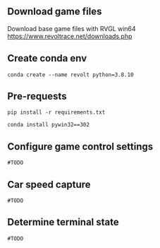 ## Download game files
Download base game files with RVGL win64
    https://www.revoltrace.net/downloads.php

## Create conda env
    conda create --name revolt python=3.8.10

## Pre-requests
    pip install -r requirements.txt

    conda install pywin32==302

## Configure game control settings
    #TODO

## Car speed capture
    #TODO

## Determine terminal state
    #TODO
